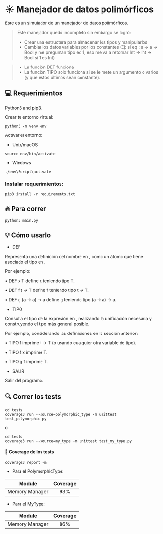 # :sunny: Manejador de datos polimórficos

Este es un simulador de un manejador de datos polimórficos.

> Este manejador quedó incompleto sin embargo se logró:
> - Crear una estructura para almacenar los tipos y manipularlos
> - Cambiar los datos variables por los constantes (Ej: si eq : a -> a -> Bool y me preguntan tipo eq 1, eso me va a retornar Int -> Int -> Bool si 1 es Int)

> - La función DEF funciona
> - La función TIPO solo funciona si se le mete un argumento o varios (y que estos últimos sean constante).

## :computer: Requerimientos

Python3 and pip3.

Crear tu entorno virtual:

```shell
python3 -m venv env
```

Activar el entorno:

- Unix/macOS

```shell
source env/bin/activate
```

- Windows

```shell
./env\Script\activate
```

### Instalar requerimientos:

```shell
pip3 install -r requirements.txt
```

## :fire: Para correr

```shell
python3 main.py
```

## :bulb: Cómo usarlo

- DEF <nombre> <tipo>

Representa una definición del nombre en <nombre>, como un átomo que tiene
asociado el tipo en <tipo>.

Por ejemplo:

• DEF x T define x teniendo tipo T.

• DEF f t -> T define f teniendo tipo t -> T.

• DEF g (a -> a) -> a define g teniendo tipo (a -> a) -> a.

- TIPO <expr>

Consulta el tipo de la expresión en <expr>, realizando la unificación necesaria y
construyendo el tipo más general posible.

Por ejemplo, considerando las definiciones en la sección anterior:

• TIPO f imprime t -> T (o usando cualquier otra variable de tipo).

• TIPO f x imprime T.

• TIPO g f imprime T.

- SALIR

Salir del programa.

## :mag: Correr los tests

```shell
cd tests
coverage3 run --source=polymorphic_type -m unittest test_polymorphic.py
```

o


```shell
cd tests
coverage3 run --source=my_type -m unittest test_my_type.py
```

#### :star2: Coverage de los tests

```shell
coverage3 report -m
```

- Para el PolymorphicType:

| Module | Coverage |
|:----:|:--:|
| Memory Manager | 93% |


- Para el MyType:

| Module | Coverage |
|:----:|:--:|
| Memory Manager | 86% |
